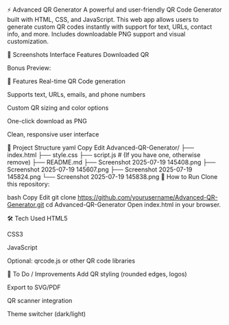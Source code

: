 ⚡ Advanced QR Generator
A powerful and user-friendly QR Code Generator built with HTML, CSS, and JavaScript. This web app allows users to generate custom QR codes instantly with support for text, URLs, contact info, and more. Includes downloadable PNG support and visual customization.

📸 Screenshots
Interface	Features	Downloaded QR

Bonus Preview:

🚀 Features
Real-time QR Code generation

Supports text, URLs, emails, and phone numbers

Custom QR sizing and color options

One-click download as PNG

Clean, responsive user interface

📁 Project Structure
yaml
Copy
Edit
Advanced-QR-Generator/
├── index.html
├── style.css
├── script.js        # (If you have one, otherwise remove)
├── README.md
├── Screenshot 2025-07-19 145408.png
├── Screenshot 2025-07-19 145607.png
├── Screenshot 2025-07-19 145824.png
└── Screenshot 2025-07-19 145838.png
🧪 How to Run
Clone this repository:

bash
Copy
Edit
git clone https://github.com/yourusername/Advanced-QR-Generator.git
cd Advanced-QR-Generator
Open index.html in your browser.

🛠️ Tech Used
HTML5

CSS3

JavaScript

Optional: qrcode.js or other QR code libraries

📌 To Do / Improvements
Add QR styling (rounded edges, logos)

Export to SVG/PDF

QR scanner integration

Theme switcher (dark/light)

